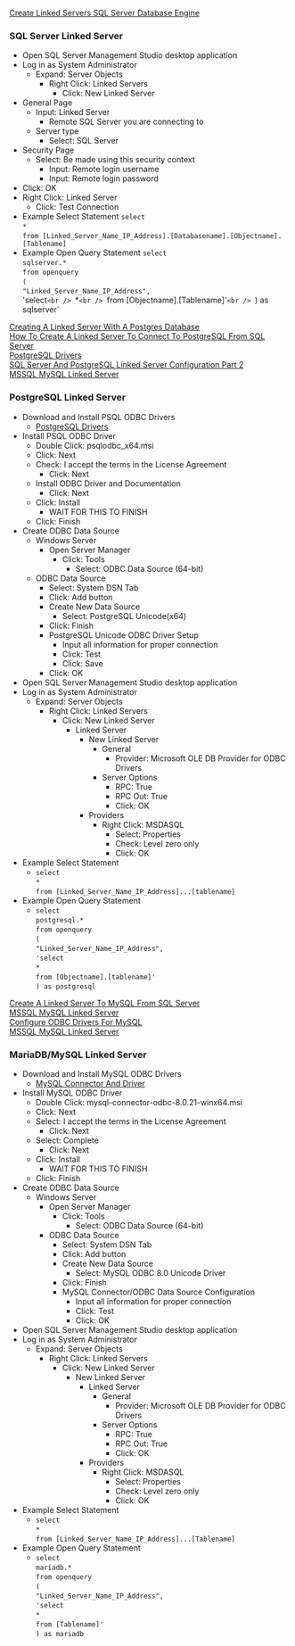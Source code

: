 [Create Linked Servers SQL Server Database Engine](https://docs.microsoft.com/en-us/sql/relational-databases/linked-servers/create-linked-servers-sql-server-database-engine?view=sql-server-ver15)

### SQL Server Linked Server
* Open SQL Server Management Studio desktop application
* Log in as System Administrator
  * Expand: Server Objects
    * Right Click: Linked Servers
      * Click: New Linked Server
* General Page
  * Input: Linked Server
    * Remote SQL Server you are connecting to
  * Server type
    * Select: SQL Server
* Security Page
  * Select: Be made using this security context
    * Input: Remote login username
    * Input: Remote login password
* Click: OK
* Right Click: Linked Server
  * Click: Test Connection
* Example Select Statement
  `select`<br />
   `*`<br />
   `from [Linked_Server_Name_IP_Address].[Databasename].[Objectname].[Tablename]`
* Example Open Query Statement
  `select`<br />
  `sqlserver.*`<br />
  `from openquery`<br />
  `(`<br />
  `"Linked_Server_Name_IP_Address",`<br />
  'select`<br />
  `*`<br />
  `from [Objectname].[Tablename]'`<br />
  `) as sqlserver`

[Creating A Linked Server With A Postgres Database](https://peter-whyte.com/creating-a-linked-server-with-a-postgres-database/)<br />
[How To Create A Linked Server To Connect To PostgreSQL From SQL Server](https://dbtut.com/index.php/2019/10/22/how-to-create-a-linked-server-to-connect-to-postgresql-from-sql-server/)<br />
[PostgreSQL Drivers](https://www.postgresql.org/ftp/odbc/versions/msi/)<br />
[SQL Server And PostgreSQL Linked Server Configuration Part 2](https://www.mssqltips.com/sqlservertip/3662/sql-server-and-postgresql-linked-server-configuration--part-2/)<br />
[MSSQL MySQL Linked Server](https://gunnarpeipman.com/mssql-mysql-linked-server/)

### PostgreSQL Linked Server
* Download and Install PSQL ODBC Drivers
  * [PostgreSQL Drivers](https://www.postgresql.org/ftp/odbc/versions/msi/)
* Install PSQL ODBC Driver
  * Double Click: psqlodbc_x64.msi
  * Click: Next
  * Check: I accept the terms in the License Agreement
    * Click: Next
  * Install ODBC Driver and Documentation
    * Click: Next
  * Click: Install
    * WAIT FOR THIS TO FINISH
  * Click: Finish
* Create ODBC Data Source
  * Windows Server
    * Open Server Manager
      * Click: Tools
        * Select: ODBC Data Source (64-bit)
  * ODBC Data Source
    * Select: System DSN Tab
    * Click: Add button
    * Create New Data Source
      * Select: PostgreSQL Unicode(x64)
    * Click: Finish
    * PostgreSQL Unicode ODBC Driver Setup
      * Input all information for proper connection
      * Click: Test
      * Click: Save
    * Click: OK
* Open SQL Server Management Studio desktop application
* Log in as System Administrator
  * Expand: Server Objects
    * Right Click: Linked Servers
      * Click: New Linked Server
        * Linked Server
          * New Linked Server
            * General
              * Provider: Microsoft OLE DB Provider for ODBC Drivers
            * Server Options
              * RPC: True
              * RPC Out: True
              * Click: OK
          * Providers
            * Right Click: MSDASQL
              * Select: Properties
              * Check: Level zero only
              * Click: OK
* Example Select Statement
  * `select`<br />
    `*`<br />
    `from [Linked_Server_Name_IP_Address]...[tablename]`<br />
* Example Open Query Statement
  * `select`<br />
    `postgresql.*`<br />
    `from openquery`<br />
    `(`<br />
    `"Linked_Server_Name_IP_Address",`<br />
    `'select`<br />
    `*`<br />
    `from [Objectname].[tablename]'`<br />
    `) as postgresql`

[Create A Linked Server To MySQL From SQL Server](https://www.mssqltips.com/sqlservertip/4577/create-a-linked-server-to-mysql-from-sql-server/)<br />
[MSSQL MySQL Linked Server](https://gunnarpeipman.com/mssql-mysql-linked-server/)<br />
[Configure ODBC Drivers For MySQL](https://www.sqlshack.com/configure-odbc-drivers-for-mysql/)<br />
[MSSQL MySQL Linked Server](https://gunnarpeipman.com/mssql-mysql-linked-server/)

### MariaDB/MySQL Linked Server
* Download and Install MySQL ODBC Drivers
  * [MySQL Connector And Driver](https://dev.mysql.com/downloads/connector/odbc/)
* Install MySQL ODBC Driver
  * Double Click: mysql-connector-odbc-8.0.21-winx64.msi
  * Click: Next
  * Select: I accept the terms in the License Agreement
    * Click: Next
  * Select: Complete
    * Click: Next
  * Click: Install
    * WAIT FOR THIS TO FINISH
  * Click: Finish
* Create ODBC Data Source
  * Windows Server
    * Open Server Manager
      * Click: Tools
        * Select: ODBC Data Source (64-bit)
    * ODBC Data Source
      * Select: System DSN Tab
      * Click: Add button
      * Create New Data Source
        * Select: MySQL ODBC 8.0 Unicode Driver
      * Click: Finish
      * MySQL Connector/ODBC Data Source Configuration
        * Input all information for proper connection
        * Click: Test
        * Click: OK
* Open SQL Server Management Studio desktop application
* Log in as System Administrator
  * Expand: Server Objects
    * Right Click: Linked Servers
      * Click: New Linked Server
        * New Linked Server
          * Linked Server
            * General
              * Provider: Microsoft OLE DB Provider for ODBC Drivers
            * Server Options
              * RPC: True
              * RPC Out: True
              * Click: OK
          * Providers
            * Right Click: MSDASQL
              * Select: Properties
              * Check: Level zero only
              * Click: OK
* Example Select Statement
  * `select`<br />
    `*`<br />
    `from [Linked_Server_Name_IP_Address]...[Tablename]`<br />
* Example Open Query Statement
  * `select`<br />
    `mariadb.*`<br />
    `from openquery`<br />
    `(`<br />
    `"Linked_Server_Name_IP_Address",`<br />
    `'select`<br />
    `*`<br />
    `from [Tablename]'`<br />
    `) as mariadb`<br />
